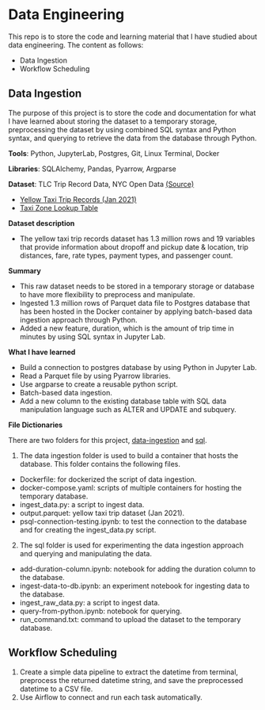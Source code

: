 # Data Engineering
This repo is to store the code and learning material that I have studied about data engineering. The content as follows:
* Data Ingestion
* Workflow Scheduling


## Data Ingestion
The purpose of this project is to store the code and documentation for what I have learned about storing the dataset to a temporary storage, preprocessing the dataset by using combined SQL syntax and Python syntax, and querying to retrieve the data from the database through Python.

**Tools**: Python, JupyterLab, Postgres, Git, Linux Terminal, Docker

**Libraries**: SQLAlchemy, Pandas, Pyarrow, Argparse

**Dataset**: TLC Trip Record Data, NYC Open Data [(Source)](https://www1.nyc.gov/site/tlc/about/tlc-trip-record-data.page)
* [Yellow Taxi Trip Records (Jan 2021)](https://d37ci6vzurychx.cloudfront.net/trip-data/yellow_tripdata_2021-01.parquet)
* [Taxi Zone Lookup Table ](https://d37ci6vzurychx.cloudfront.net/misc/taxi+_zone_lookup.parquet)

**Dataset description**
* The yellow taxi trip records dataset has 1.3 million rows and 19 variables that provide information about dropoff and pickup date & location, trip distances, fare, rate types, payment types, and passenger count.

**Summary**
* This raw dataset needs to be stored in a temporary storage or database to have more flexibility to preprocess and manipulate.
* Ingested 1.3 million rows of Parquet data file to Postgres database that has been hosted in the Docker container by applying batch-based data ingestion approach through Python.
* Added a new feature, duration, which is the amount of trip time in minutes by using SQL syntax in Jupyter Lab.

**What I have learned**
* Build a connection to postgres database by using Python in Jupyter Lab.
* Read a Parquet file by using Pyarrow libraries.
* Use argparse to create a reusable python script.
* Batch-based data ingestion.
* Add a new column to the existing database table with SQL data manipulation language such as ALTER and UPDATE and subquery.


**File Dictionaries**

There are two folders for this project, [data-ingestion](https://github.com/irfan-fadhlurrahman/practice-data-engineering/tree/main/data-ingestion) and [sql](https://github.com/irfan-fadhlurrahman/practice-data-engineering/tree/main/sql).
1. The data ingestion folder is used to build a container that hosts the database. This folder contains the following files.
* Dockerfile: for dockerized the script of data ingestion.
* docker-compose.yaml: scripts of multiple containers for hosting the temporary database.
* ingest_data.py: a script to ingest data.
* output.parquet: yellow taxi trip dataset (Jan 2021).
* psql-connection-testing.ipynb: to test the connection to the database and for creating the ingest_data.py script.

2. The sql folder is used for experimenting the data ingestion approach and querying and manipulating the data.
* add-duration-column.ipynb: notebook for adding the duration column to the database.
* ingest-data-to-db.ipynb: an experiment notebook for ingesting data to the database.
* ingest_raw_data.py: a script to ingest data.
* query-from-python.ipynb: notebook for querying.
* run_command.txt: command to upload the dataset to the temporary database.


## Workflow Scheduling
1. Create a simple data pipeline to extract the datetime from terminal, preprocess the returned datetime string, and save the preprocessed datetime to a CSV file.
2. Use Airflow to connect and run each task automatically.
